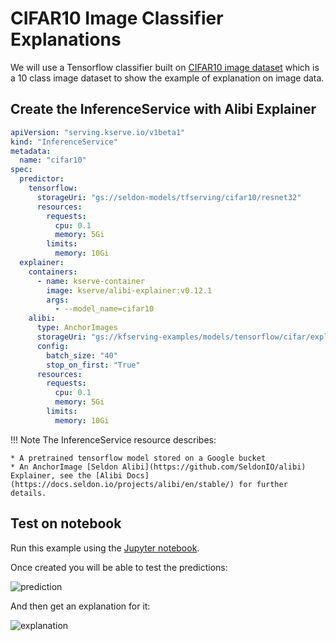 # CIFAR10 Image Classifier Explanations

We will use a Tensorflow classifier built on [CIFAR10 image dataset](https://www.cs.toronto.edu/~kriz/cifar.html) which is a 10 class image dataset to show the example
of explanation on image data.

## Create the InferenceService with Alibi Explainer
```yaml
apiVersion: "serving.kserve.io/v1beta1"
kind: "InferenceService"
metadata:
  name: "cifar10"
spec:
  predictor:
    tensorflow:
      storageUri: "gs://seldon-models/tfserving/cifar10/resnet32"
      resources:
        requests:
          cpu: 0.1
          memory: 5Gi   
        limits:
          memory: 10Gi
  explainer:
    containers:
      - name: kserve-container
        image: kserve/alibi-explainer:v0.12.1
        args:
          - --model_name=cifar10
    alibi:
      type: AnchorImages
      storageUri: "gs://kfserving-examples/models/tensorflow/cifar/explainer-0.9.1"
      config:
        batch_size: "40"
        stop_on_first: "True"
      resources:
        requests:
          cpu: 0.1
          memory: 5Gi 
        limits:
          memory: 10Gi
```
!!! Note
    The InferenceService resource describes:

    * A pretrained tensorflow model stored on a Google bucket
    * An AnchorImage [Seldon Alibi](https://github.com/SeldonIO/alibi) Explainer, see the [Alibi Docs](https://docs.seldon.io/projects/alibi/en/stable/) for further details.

## Test on notebook
Run this example using the [Jupyter notebook](cifar10_explanations.ipynb).

Once created you will be able to test the predictions:

![prediction](prediction.png)

And then get an explanation for it:

![explanation](explanation.png)


